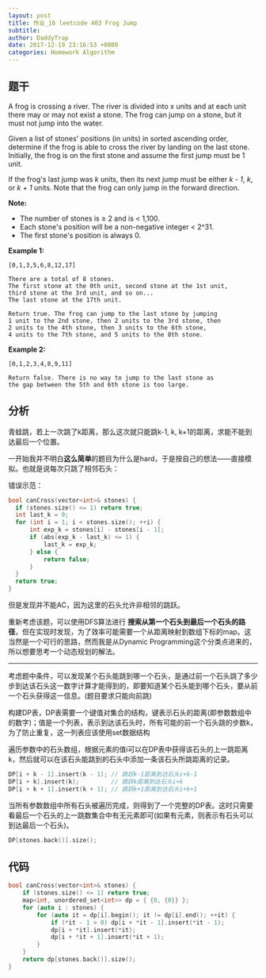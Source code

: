 ```yaml
---
layout: post
title: 作业_16 leetcode 403 Frog Jump
subtitle: 
author: DaddyTrap
date: 2017-12-19 23:16:53 +0800
categories: Homework Algorithm
---
```


## 题干

A frog is crossing a river. The river is divided into x units and at each unit there may or may not exist a stone. The frog can jump on a stone, but it must not jump into the water.

Given a list of stones' positions (in units) in sorted ascending order, determine if the frog is able to cross the river by landing on the last stone. Initially, the frog is on the first stone and assume the first jump must be 1 unit.

If the frog's last jump was *k* units, then its next jump must be either *k - 1*, *k*, or *k + 1* units. Note that the frog can only jump in the forward direction.

**Note:**

+ The number of stones is ≥ 2 and is < 1,100.
+ Each stone's position will be a non-negative integer < 2^31.
+ The first stone's position is always 0.

**Example 1:**

```plain
[0,1,3,5,6,8,12,17]

There are a total of 8 stones.
The first stone at the 0th unit, second stone at the 1st unit,
third stone at the 3rd unit, and so on...
The last stone at the 17th unit.

Return true. The frog can jump to the last stone by jumping 
1 unit to the 2nd stone, then 2 units to the 3rd stone, then 
2 units to the 4th stone, then 3 units to the 6th stone, 
4 units to the 7th stone, and 5 units to the 8th stone.
```

**Example 2:**

```plain
[0,1,2,3,4,8,9,11]

Return false. There is no way to jump to the last stone as 
the gap between the 5th and 6th stone is too large.
```

## 分析

青蛙跳，若上一次跳了k距离，那么这次就只能跳k-1, k, k+1的距离，求能不能到达最后一个位置。

一开始我并不明白**这么简单**的题目为什么是hard，于是按自己的想法——直接模拟。也就是说每次只跳了相邻石头：


错误示范：

```c++
bool canCross(vector<int>& stones) {
  if (stones.size() <= 1) return true;
  int last_k = 0;
  for (int i = 1; i < stones.size(); ++i) {
      int exp_k = stones[i] - stones[i - 1];
      if (abs(exp_k - last_k) <= 1) {
          last_k = exp_k;
      } else {
          return false;
      }
  }
  return true;
}
```

但是发现并不能AC，因为这里的石头允许非相邻的跳跃。

重新考虑该题，可以使用DFS算法进行 **搜索从第一个石头到最后一个石头的路径**，但在实现时发现，为了效率可能需要一个从距离映射到数组下标的map。这当然是一个可行的思路，然而我是从Dynamic Programming这个分类点进来的，所以想要思考一个动态规划的解法。

---

考虑题中条件，可以发现某个石头能跳到哪一个石头，是通过前一个石头跳了多少步到达该石头这一数字计算才能得到的，即要知道某个石头能到哪个石头，要从前一个石头获得这一信息。(题目要求只能向前跳)

构建DP表，DP表需要一个键值对集合的结构，键表示石头的距离(即参数数组中的数字)；值是一个列表，表示到达该石头时，所有可能的前一个石头跳的步数k，为了防止重复，这一列表应该使用set数据结构

遍历参数中的石头数组，根据元素的值i可以在DP表中获得该石头的上一跳距离k，然后就可以在该石头能跳到的石头中添加一条该石头所跳距离的记录。

```c++
DP[i + k - 1].insert(k - 1); // 跳跃k-1距离到达石头i+k-1
DP[i + k].insert(k);         // 跳跃k距离到达石头i+k
DP[i + k + 1].insert(k + 1); // 跳跃k+1距离到达石头i+k+1
```

当所有参数数组中所有石头被遍历完成，则得到了一个完整的DP表。这时只需要看最后一个石头的上一跳数集合中有无元素即可(如果有元素，则表示有石头可以到达最后一个石头)。

```c++
DP[stones.back()].size();
```

## 代码

```c++
bool canCross(vector<int>& stones) {
    if (stones.size() <= 1) return true;
    map<int, unordered_set<int>> dp = { {0, {0}} };
    for (auto i : stones) {
        for (auto it = dp[i].begin(); it != dp[i].end(); ++it) {
            if (*it - 1 > 0) dp[i + *it - 1].insert(*it - 1);
            dp[i + *it].insert(*it);
            dp[i + *it + 1].insert(*it + 1);
        }
    }
    return dp[stones.back()].size();
}
```